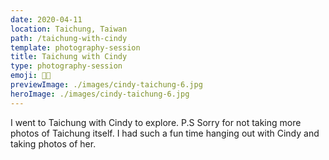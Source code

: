```yaml
---
date: 2020-04-11
location: Taichung, Taiwan
path: /taichung-with-cindy
template: photography-session
title: Taichung with Cindy
type: photography-session
emoji: 🦄🐴
previewImage: ./images/cindy-taichung-6.jpg
heroImage: ./images/cindy-taichung-6.jpg
---
```


I went to Taichung with Cindy to explore. P.S Sorry for not taking more photos of Taichung itself.
I had such a fun time hanging out with Cindy and taking photos of her.